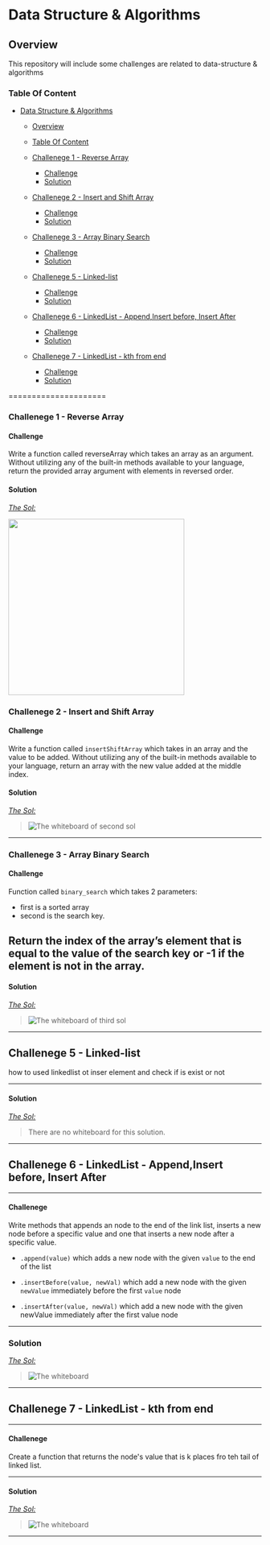 # Data Structure & Algorithms

## Overview

This repository will include some challenges are related to data-structure & algorithms

### Table Of Content
  
- [Data Structure & Algorithms](#data-structure--algorithms)
 
  - [Overview](#overview)
  
  - [Table Of Content](#table-of-content)
  - [Challenege 1 - Reverse Array](#challenege-1---reverse-array)
    - [Challenge](#challenge)
    - [Solution](#solution)
  - [Challenege 2 - Insert and Shift Array](#challenege-2---insert-and-shift-array)
    - [Challenge](#challenge-1)
    - [Solution](#solution-1)
  - [Challenege 3 - Array Binary Search](#challenege-3---array-binary-search)
    - [Challenge](#challenge-2)
    - [Solution](#solution-2)
  - [Challenege 5 - Linked-list](#challenege-5---linked-list)
    - [Challenge](#challenge-3)
    - [Solution](#solution-3)
  - [Challenege 6 - LinkedList - Append,Insert before, Insert After](#challenege-6---linkedlist---appendinsert-before-insert-after)
    - [Challenge](#challenge-4)
    - [Solution](#solution-4)
  - [Challenege 7 - LinkedList - kth from end](#challenege-7---linkedlist---kth-from-end)
    - [Challenge](#challenge-5)
    - [Solution](#solution-5)

=====================

<a id="reverse-array"></a>

### Challenege 1 - Reverse Array

#### Challenge

Write a function called reverseArray which takes an array as an argument. Without utilizing any of the built-in methods available to your language, return the provided array argument with elements in reversed order.

#### Solution

*[The Sol:](/array-reverse/README.md)*

<img src="./array-reverse/array-reverse.png" style="width: 350px;">

<a id="insert-shift-array"></a>

### Challenege 2 - Insert and Shift Array

#### Challenge

Write a function called ```insertShiftArray``` which takes in an array and the value to be added. Without utilizing any of the built-in methods available to your language, return an array with the new value added at the middle index.

#### Solution

*[The Sol:](/array-insert-shift/README.md)*

  >![The whiteboard of second sol](./array-insert-shift/array-insert-shift.jpg)

---

<a id="array-binary-search"></a>

### Challenege 3 - Array Binary Search

#### Challenge

Function called `binary_search`
 which takes 2 parameters:

- first is a sorted array
- second is the search key.

Return the index of the array’s element that is equal to the value of the search key
     or -1 if the element is not in the array.
---

#### Solution

*[The Sol:](./array-binary-search/README.md)*

  >![The whiteboard of third sol](./array-binary-search/array-binary-search.jpg)

---

<a id="linked-list-insertion"></a>

## Challenege 5 - Linked-list

how to used linkedlist ot inser element and check if is exist or not

---

#### Solution

*[The Sol:](./linked-list/README.md)*

> There are no whiteboard for this solution.

---

## Challenege 6 - LinkedList - Append,Insert before, Insert After

---

#### Challenege
Write methods that appends an node to the end of the link list, inserts a new node before a specific value and one that inserts a new node after a specific value.

- `.append(value)` which adds a new node with the given `value` to the end of the list

- `.insertBefore(value, newVal)` which add a new node with the given `newValue` immediately before the first `value` node

- `.insertAfter(value, newVal)` which add a new node with the given newValue immediately after the first value node

---

### Solution

*[The Sol:](./linked-list-insertion/README.md)*

  >![The whiteboard ](./linked-list-insertion/linked-list-insertion.jpg)

---

## Challenege 7 - LinkedList - kth from end

---

#### Challenege
Create a  function that returns the node's value that is k places fro teh tail of linked list.

---

#### Solution

*[The Sol:](./linkedlist-kth/README.md)*

  >![The whiteboard ](./linkedlist-kth/linkedlist_kth.jpg)

---
